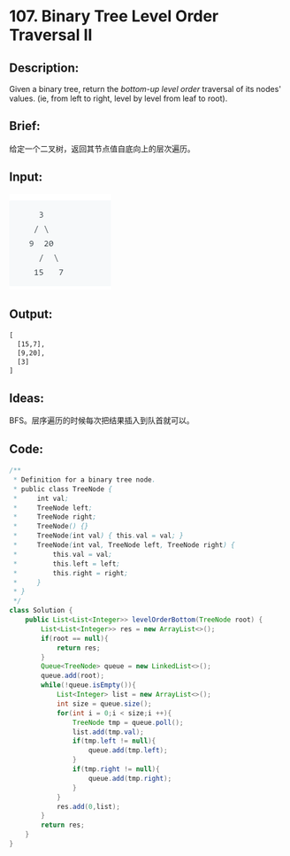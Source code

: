 # 107. Binary Tree Level Order Traversal II

## Description:

Given a binary tree, return the *bottom-up level order* traversal of its nodes' values. (ie, from left to right, level by level from leaf to root).

## Brief:

给定一个二叉树，返回其节点值自底向上的层次遍历。

## Input:

![](https://github.com/HoqiheChen/LeetCode/blob/master/res/107.jpg)

## Output:

```
[
  [15,7],
  [9,20],
  [3]
]
```

## Ideas:

BFS。层序遍历的时候每次把结果插入到队首就可以。

## Code:

```java
/**
 * Definition for a binary tree node.
 * public class TreeNode {
 *     int val;
 *     TreeNode left;
 *     TreeNode right;
 *     TreeNode() {}
 *     TreeNode(int val) { this.val = val; }
 *     TreeNode(int val, TreeNode left, TreeNode right) {
 *         this.val = val;
 *         this.left = left;
 *         this.right = right;
 *     }
 * }
 */
class Solution {
    public List<List<Integer>> levelOrderBottom(TreeNode root) {
        List<List<Integer>> res = new ArrayList<>();
        if(root == null){
            return res;
        }
        Queue<TreeNode> queue = new LinkedList<>();
        queue.add(root);
        while(!queue.isEmpty()){
            List<Integer> list = new ArrayList<>();
            int size = queue.size();
            for(int i = 0;i < size;i ++){
                TreeNode tmp = queue.poll();
                list.add(tmp.val);
                if(tmp.left != null){
                    queue.add(tmp.left);
                }
                if(tmp.right != null){
                    queue.add(tmp.right);
                }
            }
            res.add(0,list);
        }
        return res;
    }
}
```

